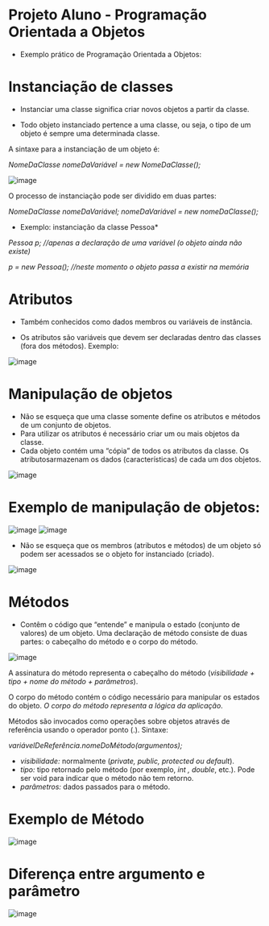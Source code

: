 # Projeto Aluno - Programação Orientada a Objetos

- Exemplo prático de Programação Orientada a Objetos:

# Instanciação de classes

- Instanciar uma classe significa criar novos objetos a partir da classe.

- Todo objeto instanciado pertence a uma classe, ou seja, o tipo de um objeto é sempre uma determinada classe.

A sintaxe para a instanciação de um objeto é:

*NomeDaClasse nomeDaVariável = new NomeDaClasse();*

![image](https://user-images.githubusercontent.com/62342894/161978348-35a21fe1-0967-4ee1-adc0-857991fafba9.png)

O processo de instanciação pode ser dividido em duas partes:

*NomeDaClasse nomeDaVariável;
nomeDaVariável = new nomeDaClasse();*

- Exemplo: instanciação da classe Pessoa*

*Pessoa p; //apenas a declaração de uma variável (o objeto ainda não existe)*

*p = new Pessoa(); //neste momento o objeto passa a existir na memória*

# Atributos

- Também conhecidos como dados membros ou variáveis de instância.

- Os atributos são variáveis que devem ser declaradas dentro das classes (fora dos métodos). Exemplo:

![image](https://user-images.githubusercontent.com/62342894/161978709-b66b0854-24ad-43e4-b139-defa849e3a99.png)

# Manipulação de objetos

- Não se esqueça que uma classe somente define os atributos e métodos de um conjunto de objetos.
- Para utilizar os atributos é necessário criar um ou mais objetos da classe.
- Cada objeto contém uma “cópia” de todos os atributos da classe. Os atributosarmazenam os dados (características) de cada um dos objetos.

![image](https://user-images.githubusercontent.com/62342894/161978916-f67e316a-54a2-4070-bc45-846df422b0c4.png)

# Exemplo de manipulação de objetos:

![image](https://user-images.githubusercontent.com/62342894/161979100-ac51fe21-2de3-4d29-a5b2-d9b5f6f86f45.png)
![image](https://user-images.githubusercontent.com/62342894/161979122-083c0152-1a9e-4c68-9c57-82d7be0f6311.png)

- Não se esqueça que os membros (atributos e métodos) de um objeto só podem ser acessados se o objeto for instanciado (criado).

![image](https://user-images.githubusercontent.com/62342894/161979287-40200411-76dd-4d4e-946c-f29ca9dda915.png)

# Métodos

- Contêm o código que “entende” e manipula o estado (conjunto de valores) de um objeto. Uma declaração de método consiste de duas partes: o cabeçalho do método e o corpo do método.

![image](https://user-images.githubusercontent.com/62342894/161979484-a2a1dfd8-e737-4ad0-b22a-8eb9455d5307.png)

A assinatura do método representa o cabeçalho do método (*visibilidade + tipo + nome do método + parâmetros*).

O corpo do método contém o código necessário para manipular os estados do objeto. *O corpo do método representa a lógica da aplicação*.

Métodos são invocados como operações sobre objetos através de referência usando o operador ponto (.). Sintaxe:

*variávelDeReferência.nomeDoMétodo(argumentos);*

- *visibilidade:* normalmente (*private, public, protected ou default*).
- *tipo:* tipo retornado pelo método (por exemplo, *int , double*, etc.). Pode ser void para indicar que o método não tem retorno.
- *parâmetros:* dados passados para o método.

# Exemplo de Método

![image](https://user-images.githubusercontent.com/62342894/161979922-a01f9d14-10fd-4580-a079-09de283a025e.png)

# Diferença entre argumento e parâmetro

![image](https://user-images.githubusercontent.com/62342894/161980000-e4915939-3df9-41aa-b5a2-a253b8833a6e.png)







































